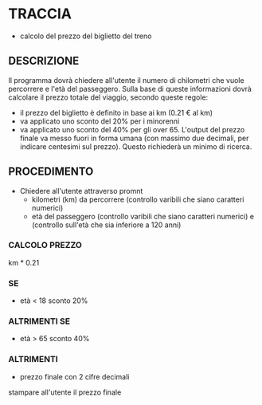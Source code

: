 # TRACCIA
- calcolo del prezzo del biglietto del treno

## DESCRIZIONE

Il programma dovrà chiedere all'utente il numero di chilometri che vuole percorrere e l'età del passeggero.
Sulla base di queste informazioni dovrà calcolare il prezzo totale del viaggio, secondo queste regole:
- il prezzo del biglietto è definito in base ai km (0.21 € al km)
- va applicato uno sconto del 20% per i minorenni
- va applicato uno sconto del 40% per gli over 65.
L'output del prezzo finale va messo fuori in forma umana (con massimo due decimali, per indicare centesimi sul prezzo). Questo richiederà un minimo di ricerca.

## PROCEDIMENTO

- Chiedere all'utente attraverso promnt
    - kilometri (km) da percorrere (controllo varibili che siano caratteri numerici)
    - età del passeggero (controllo varibili che siano caratteri numerici) e (controllo sull'età che sia inferiore a 120 anni)

### CALCOLO PREZZO

km * 0.21

### SE

- età < 18 sconto 20%

### ALTRIMENTI SE 

- età > 65 sconto 40%

### ALTRIMENTI

- prezzo finale con 2 cifre decimali

stampare all'utente il prezzo finale
